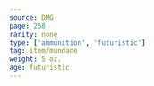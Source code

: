 ```yaml
---
source: DMG
page: 268
rarity: none
type: ['ammunition', 'futuristic']
tag: item/mundane
weight: 5 oz.
age: futuristic
---
```


